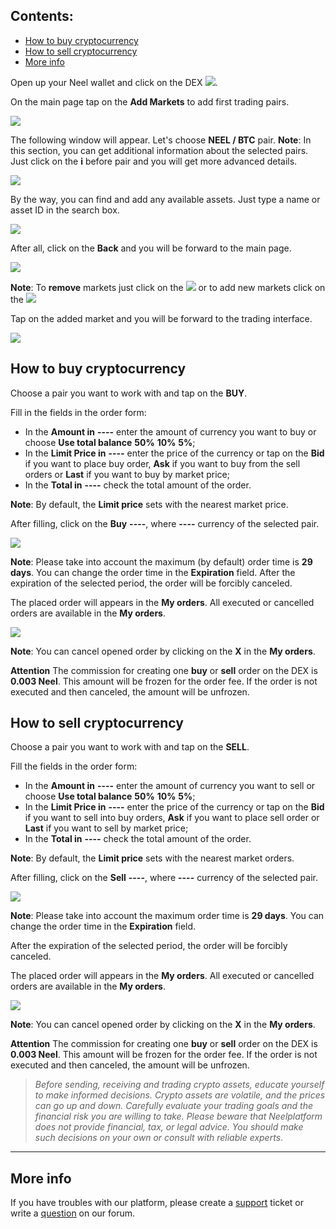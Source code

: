 ## **Contents**:

* [How to buy cryptocurrency](#how-to-buy-cryptocurrency)
* [How to sell cryptocurrency](#how-to-sell-cryptocurrency)
* [More info](#more-info)

Open up your Neel wallet and click on the DEX ![](/neel-client/mobile-apps/_assets/dex_01.png).

On the main page tap on the **Add Markets** to add first trading pairs.

![](/neel-client/mobile-apps/_assets/dex_02.png)

The following window will appear. Let's choose **NEEL / BTC** pair.
**Note**: In this section, you can get additional information about the selected pairs. Just click on the **i** before pair and you will get more advanced details.

![](/neel-client/mobile-apps/_assets/dex_03.png)

By the way, you can find and add any available assets. Just type a name or asset ID in the search box.

![](/neel-client/mobile-apps/_assets/dex_04.png)

After all, click on the **Back** and you will be forward to the main page.

![](/neel-client/mobile-apps/_assets/dex_05.png)

**Note**: To **remove** markets just click on the ![](/neel-client/mobile-apps/_assets/dex_06.png) or to add new markets click on the ![](/neel-client/mobile-apps/_assets/dex_07.png)

Tap on the added market and you will be forward to the trading interface.

![](/neel-client/mobile-apps/_assets/dex_08.png)

## How to buy cryptocurrency

Choose a pair you want to work with and tap on the **BUY**.

Fill in the fields in the order form:

* In the **Amount in** **----** enter the amount of currency you want to buy or choose **Use total balance** **50%** **10%** **5%**;
* In the **Limit Price in** **----** enter the price of the currency or tap on the **Bid** if you want to place buy order, **Ask** if you want to buy from the sell orders or **Last** if you want to buy by market price;
* In the **Total in** **----** check the total amount of the order.

**Note**: By default, the **Limit price** sets with the nearest market price.

After filling, click on the **Buy** **----**, where **----** currency of the selected pair.

![](/neel-client/mobile-apps/_assets/dex_09.png)

**Note**: Please take into account the maximum (by default) order time is **29 days**. You can change the order time in the **Expiration** field.
After the expiration of the selected period, the order will be forcibly canceled.

The placed order will appears in the **My orders**. All executed or cancelled orders are available in the **My orders**.

![](/neel-client/mobile-apps/_assets/dex_10.png)

**Note**: You can cancel opened order by clicking on the **X** in the **My orders**.

**Attention** The commission for creating one **buy** or **sell** order on the DEX is **0.003 Neel**. This amount will be frozen for the order fee. If the order is not executed and then canceled, the amount will be unfrozen.

## How to sell cryptocurrency

Choose a pair you want to work with and tap on the **SELL**.

Fill the fields in the order form:

* In the **Amount in** **----** enter the amount of currency you want to sell or choose **Use total balance** **50%** **10%** **5%**;
* In the **Limit Price in** **----** enter the price of the currency or tap on the **Bid** if you want to sell into buy orders, **Ask** if you want to place sell order or **Last** if you want to sell by market price;
* In the **Total in** **----** check the total amount of the order.

**Note**: By default, the **Limit price** sets with the nearest market orders.

After filling, click on the **Sell** **----**, where **----** currency of the selected pair.

![](/neel-client/mobile-apps/_assets/dex_11.png)

**Note**: Please take into account the maximum order time is **29 days**. You can change the order time in the **Expiration** field.

After the expiration of the selected period, the order will be forcibly canceled.

The placed order will appears in the **My orders**. All executed or cancelled orders are available in the **My orders**.

![](/neel-client/mobile-apps/_assets/dex_12.png)

**Note**: You can cancel opened order by clicking on the **X** in the **My orders**.

**Attention** The commission for creating one **buy** or **sell** order on the DEX is **0.003 Neel**. This amount will be frozen for the order fee. If the order is not executed and then canceled, the amount will be unfrozen.

> _Before sending, receiving and trading crypto assets, educate yourself to make informed decisions. Crypto assets are volatile, and the prices can go up and down. Carefully evaluate your trading goals and the financial risk you are willing to take.
> Please beware that Neelplatform does not provide financial, tax, or legal advice. You should make such decisions on your own or consult with reliable experts_.

___

## More info

If you have troubles with our platform, please create a [support](https://support.neelplatform.com) ticket or write a [question](https://forum.neelplatform.com) on our forum.
